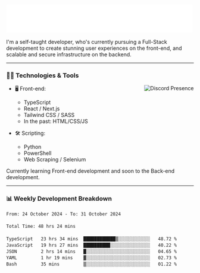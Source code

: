 <img src="assets/wave.svg" alt=":wave:" />

I'm a self-taught developer, who's currently pursuing a Full-Stack development to create stunning user experiences on the front-end, and scalable and secure infrastructure on the backend.

---

### 🧑‍💻 Technologies & Tools

<a href="https://discord.com/users/414304208649453568" target="_blank" rel="nofollow">
   <img src="https://lanyard-profile-readme.vercel.app/api/414304208649453568?idleMessage=Probably%20doing%20something%20else..." alt="Discord Presence" align="right">
</a>

- 🖥️ Front-end:

  - TypeScript
  - React / Next.js
  - Tailwind CSS / SASS
  - In the past: HTML/CSS/JS

- 🛠 Scripting:

  - Python
  - PowerShell
  - Web Scraping / Selenium

Currently learning Front-end development and soon to the Back-end development.

---

### 📊 Weekly Development Breakdown

<!-- ![ccrsxx's GitHub Stats](https://github-readme-stats.vercel.app/api?username=ccrsxx&count_private=true&theme=tokyonight) -->
<!-- ![ccrsxx's Top Langs](https://github-readme-stats.vercel.app/api/top-langs/?username=ccrsxx&hide=lua,java,html&theme=tokyonight) -->

<!--START_SECTION:waka-->

```txt
From: 24 October 2024 - To: 31 October 2024

Total Time: 48 hrs 24 mins

TypeScript   23 hrs 34 mins  ████████████▒░░░░░░░░░░░░   48.72 %
JavaScript   19 hrs 27 mins  ██████████░░░░░░░░░░░░░░░   40.22 %
JSON         2 hrs 14 mins   █░░░░░░░░░░░░░░░░░░░░░░░░   04.65 %
YAML         1 hr 19 mins    ▓░░░░░░░░░░░░░░░░░░░░░░░░   02.73 %
Bash         35 mins         ▒░░░░░░░░░░░░░░░░░░░░░░░░   01.22 %
```

<!--END_SECTION:waka-->
